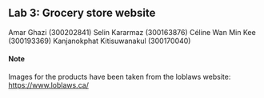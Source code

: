 ## Lab 3: Grocery store website

Amar Ghazi (300202841)
Selin Kararmaz (300163876)
Céline Wan Min Kee (300193369)
Kanjanokphat Kitisuwanakul (300170040)

#### Note
Images for the products have been taken from the loblaws website: https://www.loblaws.ca/ 

